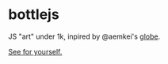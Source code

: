 # bottlejs

JS "art" under 1k, inpired by @aemkei's [globe](https://aem1k.com/world/).

[See for yourself.](https://dyuri.bitbucket.io/jsbottle/)
